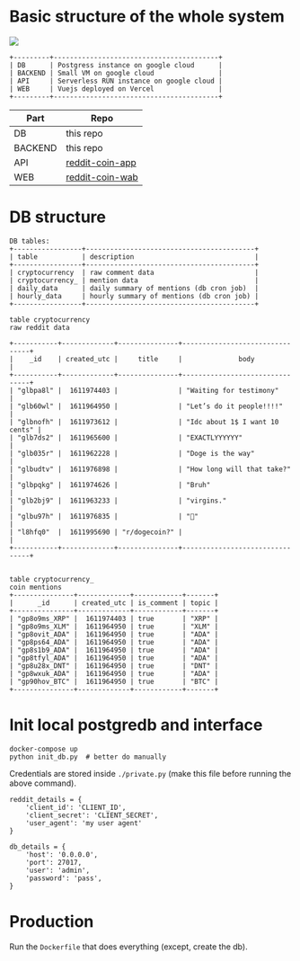 # Basic structure of the whole system

![](https://i.imgur.com/nNZYXje.png)

```
+---------+-----------------------------------------+
| DB      | Postgress instance on google cloud      |
| BACKEND | Small VM on google cloud                |
| API     | Serverless RUN instance on google cloud |
| WEB     | Vuejs deployed on Vercel                |
+---------+-----------------------------------------+
```
| Part  | Repo  |
|---|---|
| DB | this repo  |
| BACKEND | this repo  |
| API | [reddit-coin-app](https://github.com/RaidasGrisk/reddit-coin-app)  |
| WEB | [reddit-coin-wab](https://github.com/RaidasGrisk/reddit-coin-web)  |


# DB structure

```
DB tables:
+-----------------+------------------------------------------+
| table           | description                              |
+-----------------+------------------------------------------+
| cryptocurrency  | raw comment data                         |
| cryptocurrency_ | mention data                             |
| daily_data      | daily summary of mentions (db cron job)  |
| hourly_data     | hourly summary of mentions (db cron job) |
+-----------------+------------------------------------------+

table cryptocurrency
raw reddit data

+-----------+-------------+---------------+--------------------------------+
|    _id    | created_utc |     title     |              body              |
+-----------+-------------+---------------+--------------------------------+
| "glbpa8l" |  1611974403 |               | "Waiting for testimony"        |
| "glb60wl" |  1611964950 |               | "Let’s do it people!!!!"       |
| "glbnofh" |  1611973612 |               | "Idc about 1$ I want 10 cents" |
| "glb7ds2" |  1611965600 |               | "EXACTLYYYYYY"                 |
| "glb035r" |  1611962228 |               | "Doge is the way"              |
| "glbudtv" |  1611976898 |               | "How long will that take?"     |
| "glbpqkg" |  1611974626 |               | "Bruh"                         |
| "glb2bj9" |  1611963233 |               | "virgins."                     |
| "glbu97h" |  1611976835 |               | "🤚"                           |
| "l8hfq0"  |  1611995690 | "r/dogecoin?" |                                |
+-----------+-------------+---------------+--------------------------------+


table cryptocurrency_
coin mentions
+---------------+-------------+------------+-------+
|      _id      | created_utc | is_comment | topic |
+---------------+-------------+------------+-------+
| "gp8o9ms_XRP" |  1611974403 | true       | "XRP" |
| "gp8o9ms_XLM" |  1611964950 | true       | "XLM" |
| "gp8ovit_ADA" |  1611964950 | true       | "ADA" |
| "gp8ps64_ADA" |  1611964950 | true       | "ADA" |
| "gp8s1b9_ADA" |  1611964950 | true       | "ADA" |
| "gp8tfyl_ADA" |  1611964950 | true       | "ADA" |
| "gp8u28x_DNT" |  1611964950 | true       | "DNT" |
| "gp8wxuk_ADA" |  1611964950 | true       | "ADA" |
| "gp90hov_BTC" |  1611964950 | true       | "BTC" |
+---------------+-------------+------------+-------+

```

# Init local postgredb and interface
```
docker-compose up
python init_db.py  # better do manually
```

Credentials are stored inside ```./private.py``` (make this file before running the above command).

```
reddit_details = {
    'client_id': 'CLIENT_ID',
    'client_secret': 'CLIENT_SECRET',
    'user_agent': 'my user agent'
}

db_details = {
    'host': '0.0.0.0',
    'port': 27017,
    'user': 'admin',
    'password': 'pass',
}
```

# Production

Run the ```Dockerfile``` that does everything (except, create the db).
